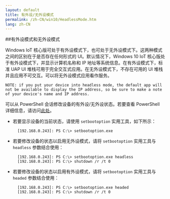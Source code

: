```yaml
---
layout: default
title: 有外设/无外设模式
permalink: /zh-CN/win10/HeadlessMode.htm
lang: zh-CN
---
```


##有外设模式和无外设模式

Windows IoT 核心版可处于有外设模式下，也可处于无外设模式下。这两种模式之间的区别在于是否存在任何形式的 UI。默认情况下，Windows 10 IoT 核心版处于有外设模式下，并显示计算机名称和 IP 地址等系统信息。在有外设模式下，标准 UAP UI 堆栈可用于完全交互式应用。在无外设模式下，不存在可用的 UI 堆栈并且应用不可交互。可以将无外设模式应用看作服务。

    NOTE: if you put your device into headless mode, the default app will not be available to display the IP address, so be sure to make a note of your device's name and IP address.

可以从 PowerShell 会话修改设备的有外设/无外设状态。若要查看 PowerShell 详细信息，请访问[此处]({{site.baseurl}}/{{page.lang}}/win10/samples/PowerShell.htm)。

* 若要显示设备的当前状态，请使用 `setbootoption` 实用工具，如下所示：

        [192.168.0.243]: PS C:\> setbootoption.exe

* 若要修改设备的状态以启用无外设模式，请将 `setbootoption` 实用工具与 `headless` 参数结合使用：

        [192.168.0.243]: PS C:\> setbootoption.exe headless
        [192.168.0.243]: PS C:\> shutdown /r /t 0

* 若要修改设备的状态以启用有外设模式，请将 `setbootoption` 实用工具与 `headed` 参数结合使用：

        [192.168.0.243]: PS C:\> setbootoption.exe headed
        [192.168.0.243]: PS C:\> shutdown /r /t 0

